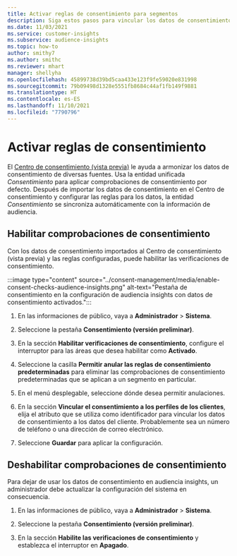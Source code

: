 ```yaml
---
title: Activar reglas de consentimiento para segmentos
description: Siga estos pasos para vincular los datos de consentimiento y activar las verificaciones de consentimiento en audiencia insights. Un administrador también puede deshabilitar las verificaciones de consentimiento.
ms.date: 11/03/2021
ms.service: customer-insights
ms.subservice: audience-insights
ms.topic: how-to
author: smithy7
ms.author: smithc
ms.reviewer: mhart
manager: shellyha
ms.openlocfilehash: 45899738d39bd5caa433e123f9fe59020e831998
ms.sourcegitcommit: 79b09498d1328e5551fb8684c44af1fb149f9881
ms.translationtype: HT
ms.contentlocale: es-ES
ms.lasthandoff: 11/10/2021
ms.locfileid: "7790796"
---
```

# <a name="activate-consent-rules"></a>Activar reglas de consentimiento

El [Centro de consentimiento (vista previa)](../consent-management/overview.md) le ayuda a armonizar los datos de consentimiento de diversas fuentes. Usa la entidad unificada *Consentimiento* para aplicar comprobaciones de consentimiento por defecto. Después de importar los datos de consentimiento en el Centro de consentimiento y configurar las reglas para los datos, la entidad *Consentimiento* se sincroniza automáticamente con la información de audiencia.

## <a name="enable-consent-checks"></a>Habilitar comprobaciones de consentimiento

Con los datos de consentimiento importados al Centro de consentimiento (vista previa) y las reglas configuradas, puede habilitar las verificaciones de consentimiento. 

:::image type="content" source="../consent-management/media/enable-consent-checks-audience-insights.png" alt-text="Pestaña de consentimiento en la configuración de audiencia insights con datos de consentimiento activados.":::

1. En las informaciones de público, vaya a **Administrador** > **Sistema**.

1. Seleccione la pestaña **Consentimiento (versión preliminar)**.

1. En la sección **Habilitar verificaciones de consentimiento**, configure el interruptor para las áreas que desea habilitar como **Activado**.

1. Seleccione la casilla **Permitir anular las reglas de consentimiento predeterminadas** para eliminar las comprobaciones de consentimiento predeterminadas que se aplican a un segmento en particular. 

1. En el menú desplegable, seleccione dónde desea permitir anulaciones.     

1. En la sección **Vincular el consentimiento a los perfiles de los clientes**, elija el atributo que se utiliza como identificador para vincular los datos de consentimiento a los datos del cliente. Probablemente sea un número de teléfono o una dirección de correo electrónico. 

1. Seleccione **Guardar** para aplicar la configuración.

## <a name="disable-consent-checks"></a>Deshabilitar comprobaciones de consentimiento

Para dejar de usar los datos de consentimiento en audiencia insights, un administrador debe actualizar la configuración del sistema en consecuencia.

1. En las informaciones de público, vaya a **Administrador** > **Sistema**.

1. Seleccione la pestaña **Consentimiento (versión preliminar)**.

1. En la sección **Habilite las verificaciones de consentimiento** y establezca el interruptor en **Apagado**.
